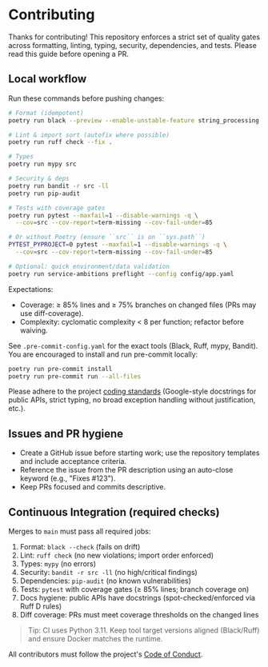 # Contributing

Thanks for contributing! This repository enforces a strict set of quality gates across formatting, linting, typing, security, dependencies, and tests. Please read this guide before opening a PR.

## Local workflow

Run these commands before pushing changes:

```bash
# Format (idempotent)
poetry run black --preview --enable-unstable-feature string_processing .

# Lint & import sort (autofix where possible)
poetry run ruff check --fix .

# Types
poetry run mypy src

# Security & deps
poetry run bandit -r src -ll
poetry run pip-audit

# Tests with coverage gates
poetry run pytest --maxfail=1 --disable-warnings -q \
  --cov=src --cov-report=term-missing --cov-fail-under=85

# Or without Poetry (ensure ``src`` is on ``sys.path``)
PYTEST_PYPROJECT=0 pytest --maxfail=1 --disable-warnings -q \
  --cov=src --cov-report=term-missing --cov-fail-under=85

# Optional: quick environment/data validation
poetry run service-ambitions preflight --config config/app.yaml
```

Expectations:

- Coverage: ≥ 85% lines and ≥ 75% branches on changed files (PRs may use diff-coverage).
- Complexity: cyclomatic complexity < 8 per function; refactor before waiving.

See `.pre-commit-config.yaml` for the exact tools (Black, Ruff, mypy, Bandit). You are encouraged to install and run pre-commit locally:

```bash
poetry run pre-commit install
poetry run pre-commit run --all-files
```

Please adhere to the project [coding standards](docs/coding-standards.md) (Google-style docstrings for public APIs, strict typing, no broad exception handling without justification, etc.).

## Issues and PR hygiene

- Create a GitHub issue before starting work; use the repository templates and include acceptance criteria.
- Reference the issue from the PR description using an auto-close keyword (e.g., "Fixes #123").
- Keep PRs focused and commits descriptive.

## Continuous Integration (required checks)

Merges to `main` must pass all required jobs:

1. Format: `black --check` (fails on drift)
2. Lint: `ruff check` (no new violations; import order enforced)
3. Types: `mypy` (no errors)
4. Security: `bandit -r src -ll` (no high/critical findings)
5. Dependencies: `pip-audit` (no known vulnerabilities)
6. Tests: `pytest` with coverage gates (≥ 85% lines; branch coverage on)
7. Docs hygiene: public APIs have docstrings (spot-checked/enforced via Ruff D rules)
8. Diff coverage: PRs must meet coverage thresholds on the changed lines

> Tip: CI uses Python 3.11. Keep tool target versions aligned (Black/Ruff) and ensure Docker matches the runtime.

All contributors must follow the project's [Code of Conduct](CODE_OF_CONDUCT.md).
